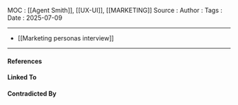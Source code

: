 
MOC : [[Agent Smith]], [[UX-UI]], [[MARKETING]]
Source : 
Author : 
Tags : 
Date : 2025-07-09
***
- [[Marketing personas interview]]
***
#### References

#### Linked To

#### Contradicted By
